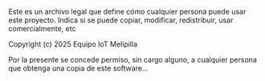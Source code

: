 Este es un archivo legal que define cómo cualquier persona puede usar este proyecto.
Indica si se puede copiar, modificar, redistribuir, usar comercialmente, etc

Copyright (c) 2025 Equipo IoT Melipilla

Por la presente se concede permiso, sin cargo alguno, a cualquier persona que obtenga una copia de este software...
